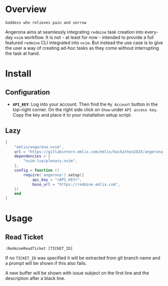 # Overview

```
Goddess who relieves pain and sorrow
```

Angerona aims at seamlessly integrating `redmine` task creation into every-day
`nvim` workflow. It is not - at least for now - intended to provide a full
featured `redmine` CLI integrated into `nvim`. But instead the use case is to
give the user a way of creating ad-hoc tasks as they come without interrupting
the task at hand.

# Install

## Configuration

- __`API_KEY`__: Log into your account.
	Then find the `My Account` button in the top-right corner.
	On the right side click on `Show` under `API access key`.
	Copy the key and place it to your installation setup script.

## Lazy

```lua
{
	"emlix/angerona.nvim",
	url = "https://gitlabintern.emlix.com/emlix/hackathon2025/angerona.nvim.git",
	dependencies = {
		"nvim-lua/plenary.nvim",
	},
	config = function ()
		require('angerona').setup({
			api_key = "<API_KEY>",
			base_url = "https://redmine.emlix.com",
	})
	end
}
```

# Usage

## Read Ticket

`:RedmineReadTicket [TICKET_ID]`

If no `TICKET_ID` was specified it will be extracted from git branch name and a
prompt will be shown if this also fails.

A new buffer will be shown with issue subject on the first line and the
description after a black line.
